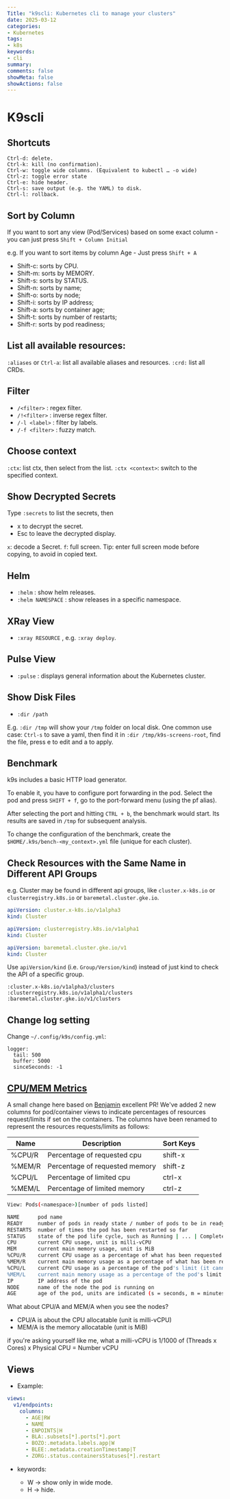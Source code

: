 ```yaml
---
Title: "k9scli: Kubernetes cli to manage your clusters"
date: 2025-03-12
categories:
- Kubernetes
tags:
- k8s
keywords:
- cli
summary: 
comments: false
showMeta: false
showActions: false
---
```


# K9scli

## Shortcuts

```
Ctrl-d: delete.
Ctrl-k: kill (no confirmation).
Ctrl-w: toggle wide columns. (Equivalent to kubectl … -o wide)
Ctrl-z: toggle error state
Ctrl-e: hide header.
Ctrl-s: save output (e.g. the YAML) to disk.
Ctrl-l: rollback.
```

## Sort by Column

If you want to sort any view (Pod/Services) based on some exact column - you can just press `Shift + Column Initial`  

e.g. If you want to sort items by column Age - Just press `Shift + A` 

- Shift-c: sorts by CPU.
- Shift-m: sorts by MEMORY.
- Shift-s: sorts by STATUS.
- Shift-n: sorts by name;
- Shift-o: sorts by node;
- Shift-i: sorts by IP address;
- Shift-a: sorts by container age;
- Shift-t: sorts by number of restarts;
- Shift-r: sorts by pod readiness;

## List all available resources: 

`:aliases` or `Ctrl-a`: list all available aliases and resources. `:crd:`  list all CRDs.

## Filter

- `/<filter>` : regex filter. 
- `/!<filter>` : inverse regex filter. 
- `/-l <label>` : filter by labels. 
- `/-f <filter>` : fuzzy match.

## Choose context

`:ctx`: list ctx, then select from the list. 
`:ctx <context>`:  switch to the specified context.

## Show Decrypted Secrets

Type `:secrets` to list the secrets, then

- x to decrypt the secret.
- Esc to leave the decrypted display.

`x`: decode a Secret.
`f`:  full screen. Tip: enter full screen mode before copying, to avoid in copied text.

## Helm

- `:helm` : show helm releases.
- `:helm NAMESPACE` : show releases in a specific namespace.

## XRay View

- `:xray RESOURCE` , e.g. `:xray deploy`.

## Pulse View

- `:pulse` : displays general information about the Kubernetes cluster.

## Show Disk Files

- `:dir /path`  

E.g. `:dir /tmp` will show your `/tmp` folder on local disk. One common use case: `Ctrl-s` to save a yaml, then find it in `:dir /tmp/k9s-screens-root`, find the file, press e to edit and a to apply.

## Benchmark

k9s includes a basic HTTP load generator.

To enable it, you have to configure port forwarding in the pod. Select the pod and press `SHIFT + f`, go to the port-forward menu (using the pf alias).

After selecting the port and hitting `CTRL + b`, the benchmark would start. Its results are saved in `/tmp` for subsequent analysis.

To change the configuration of the benchmark, create the `$HOME/.k9s/bench-<my_context>.yml` file (unique for each cluster).


## Check Resources with the Same Name in Different API Groups

e.g. Cluster may be found in different api groups, like `cluster.x-k8s.io` or `clusterregistry.k8s.io` or `baremetal.cluster.gke.io`.

```yaml
apiVersion: cluster.x-k8s.io/v1alpha3
kind: Cluster

apiVersion: clusterregistry.k8s.io/v1alpha1
kind: Cluster

apiVersion: baremetal.cluster.gke.io/v1
kind: Cluster
```

Use `apiVersion/kind` (i.e. `Group/Version/kind`) instead of just kind to check the API of a specific group.

```
:cluster.x-k8s.io/v1alpha3/clusters
:clusterregistry.k8s.io/v1alpha1/clusters
:baremetal.cluster.gke.io/v1/clusters
```

## Change log setting

Change `~/.config/k9s/config.yml`:

```
logger:
  tail: 500
  buffer: 5000
  sinceSeconds: -1
```

## [CPU/MEM Metrics](https://github.com/derailed/k9s/blob/master/change_logs/release_v0.13.4.md#cpumem-metrics) 

A small change here based on [Benjamin](https://github.com/binarycoded) excellent PR! We've added 2 new columns for pod/container views to indicate percentages of resources request/limits if set on the containers. The columns have been renamed to represent the resources requests/limits as follows:

| Name   | Description                    | Sort Keys |
|--------|--------------------------------|-----------|
| %CPU/R | Percentage of requested cpu    | shift-x   |
| %MEM/R | Percentage of requested memory | shift-z   |
| %CPU/L | Percentage of limited cpu      | ctrl-x    |
| %MEM/L | Percentage of limited memory   | ctrl-z    |

```sh
View: Pods(<namespace>)[number of pods listed]

NAME      pod name
READY     number of pods in ready state / number of pods to be in ready state
RESTARTS  number of times the pod has been restarted so far
STATUS    state of the pod life cycle, such as Running | ... | Completed
CPU       current CPU usage, unit is milli-vCPU
MEM       current main memory usage, unit is MiB
%CPU/R    current CPU usage as a percentage of what has been requested by the pod
%MEM/R    current main memory usage as a percentage of what has been requested by the pod
%CPU/L    current CPU usage as a percentage of the pod's limit (it cannot go beyond its limit)
%MEM/L    current main memory usage as a percentage of the pod's limit (it cannot go beyond its limit)
IP        IP address of the pod
NODE      name of the node the pod is running on
AGE       age of the pod, units are indicated (s = seconds, m = minutes, h = hours, d = days)
```

What about CPU/A and MEM/A when you see the nodes?

- CPU/A is about the CPU allocatable (unit is milli-vCPU)
- MEM/A is the memory allocatable (unit is MiB)

if you're asking yourself like me, what a milli-vCPU is 1/1000 of
(Threads x Cores) x Physical CPU = Number vCPU

## Views

- Example:

```yaml
views:
  v1/endpoints:
    columns:
      - AGE|RW
      - NAME
      - ENPOINTS|H
      - BLA:.subsets[*].ports[*].port
      - BOZO:.metadata.labels.app|W
      - BLEE:.metadata.creationTimestamp|T
      - ZORG:.status.containersStatuses[*].restart
```

- keywords:

  - W -> show only in wide mode.
  - H -> hide.





